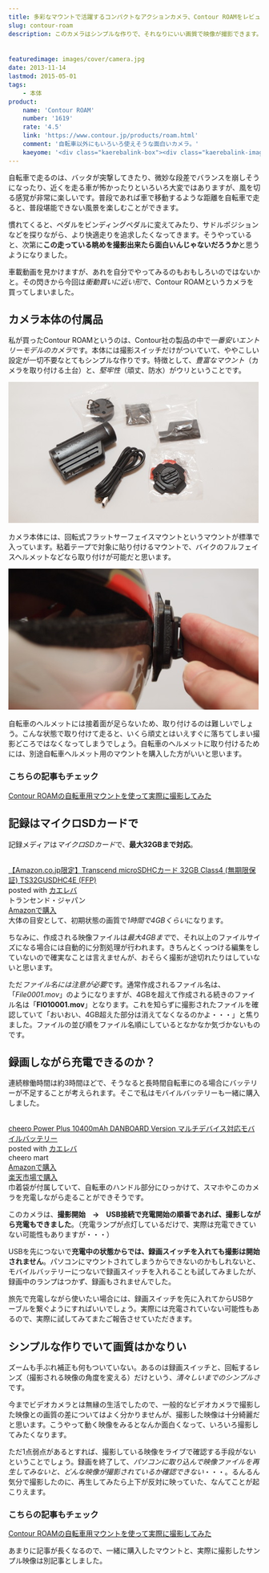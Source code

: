 ```yaml
---
title: 多彩なマウントで活躍するコンパクトなアクションカメラ、Contour ROAMをレビュー
slug: contour-roam
description: このカメラはシンプルな作りで、それなりにいい画質で映像が撮影できます。私の買ったモデルでは、撮影されている映像をリアルタイムで確認できないのが玉に瑕です。ただしそれを補って余りある、撮影の邪魔にならないコンパクトなボディが魅力です。


featuredimage: images/cover/camera.jpg
date: 2013-11-14
lastmod: 2015-05-01
tags: 
    - 本体
product:
    name: 'Contour ROAM'
    number: '1619'
    rate: '4.5'
    link: 'https://www.contour.jp/products/roam.html'
    comment: '自転車以外にもいろいろ使えそうな面白いカメラ。'
    kaeyome: '<div class="kaerebalink-box"><div class="kaerebalink-image"><a href="https://www.amazon.co.jp/exec/obidos/ASIN/B006OFW2AG/illusionspace-22/ref=nosim/" rel="nofollow" target="_blank"><img src="https://ecx.images-amazon.com/images/I/41b8VYr3%2B6L._SL160_.jpg" style="border: none;" /></a></div><div class="kaerebalink-info"><div class="kaerebalink-name"><a href="https://www.amazon.co.jp/exec/obidos/ASIN/B006OFW2AG/illusionspace-22/ref=nosim/" rel="nofollow" target="_blank">【国内正規品】Contour ウェアラブルビデオカメラ ContourROAM 防水仕様 #1619</a><div class="kaerebalink-powered-date">posted with <a href="https://kaereba.com" rel="nofollow" target="_blank">カエレバ</a></div></div><div class="kaerebalink-detail"> Contour Inc. 2011-12-16    </div><div class="kaerebalink-link1"><div class="shoplinkamazon"><a href="https://www.amazon.co.jp/gp/search?keywords=ContourROAM%20%83E%83F%83A%83%89%83u%83%8B%83r%83f%83I%83J%83%81%83%89&__mk_ja_JP=%83J%83%5E%83J%83i&tag=illusionspace-22" rel="nofollow" target="_blank" title="アマゾン" >Amazonで購入</a></div><div class="shoplinkrakuten"><a href="https://hb.afl.rakuten.co.jp/hgc/0e95387f.f2aef20d.0e953880.25e412bd/?pc=http%3A%2F%2Fsearch.rakuten.co.jp%2Fsearch%2Fmall%2FContourROAM%2520%25E3%2582%25A6%25E3%2582%25A7%25E3%2582%25A2%25E3%2583%25A9%25E3%2583%2596%25E3%2583%25AB%25E3%2583%2593%25E3%2583%2587%25E3%2582%25AA%25E3%2582%25AB%25E3%2583%25A1%25E3%2583%25A9%2F-%2Ff.1-p.1-s.1-sf.0-st.A-v.2%3Fx%3D0%26scid%3Daf_ich_link_urltxt%26m%3Dhttp%3A%2F%2Fm.rakuten.co.jp%2F" rel="nofollow" target="_blank" title="楽天市場" >楽天市場で購入</a></div></div></div><div class="booklink-footer" style="clear: left"></div></div>'
---
```


自転車で走るのは、バッタが突撃してきたり、微妙な段差でバランスを崩しそうになったり、近くを走る車が怖かったりといろいろ大変ではありますが、風を切る感覚が非常に楽しいです。普段であれば車で移動するような距離を自転車で走ると、普段堪能できない風景を楽しむことができます。

慣れてくると、ペダルをビンディングペダルに変えてみたり、サドルポジションなどを探りながら、より快適走りを追求したくなってきます。そうやっていると、次第に<strong>この走っている眺めを撮影出来たら面白いんじゃないだろうか</strong>と思うようになりました。

車載動画を見かけますが、あれを自分でやってみるのもおもしろいのではないかと。その閃きから今回は<em>衝動買いに近い形</em>で、Contour ROAMというカメラを買ってしまいました。


## カメラ本体の付属品


私が買ったContour ROAMというのは、Contour社の製品の中で<em>一番安いエントリーモデルのカメラ</em>です。本体には撮影スイッチだけがついていて、ややこしい設定が一切不要なとてもシンプルな作りです。特徴として、<em>豊富なマウント</em>（カメラを取り付ける土台）と、<em>堅牢性</em>（頑丈、防水）がウリということです。

![Contour ROAM 内容物](PA071695.jpg)

カメラ本体には、回転式フラットサーフェイスマウントというマウントが標準で入っています。粘着テープで対象に貼り付けるマウントで、バイクのフルフェイスヘルメットなどなら取り付けが可能だと思います。

![Contour ROAM付属回転式フラットサーフェイスマウント](PA071703.jpg)

自転車のヘルメットには接着面が足らないため、取り付けるのは難しいでしょう。こんな状態で取り付けて走ると、いくら頑丈とはいえすぐに落ちてしまい撮影どころではなくなってしまうでしょう。自転車のヘルメットに取り付けるためには、別途自転車ヘルメット用のマウントを購入した方がいいと思います。


### こちらの記事もチェック


<a href="https://wantit.gcreate.jp/contour_roam_mount/" title="Contour ROAMの自転車用マウントを使って実際に撮影してみた">Contour ROAMの自転車用マウントを使って実際に撮影してみた</a>


## 記録はマイクロSDカードで


記録メディアは<em>マイクロSDカード</em>で、<strong>最大32GBまで対応</strong>。

<div class="kaerebalink-box">
<div class="kaerebalink-image"><a href="https://www.amazon.co.jp/exec/obidos/ASIN/B0056TYX8U/illusionspace-22/ref=nosim/" rel="nofollow" target="_blank"><img alt=""  src="https://ecx.images-amazon.com/images/I/41k75NO7DzL._SL160_.jpg" style="border: none;" /></a></div>
<div class="kaerebalink-info">
<div class="kaerebalink-name"><a href="https://www.amazon.co.jp/exec/obidos/ASIN/B0056TYX8U/illusionspace-22/ref=nosim/" rel="nofollow" target="_blank">【Amazon.co.jp限定】Transcend microSDHCカード 32GB Class4 (無期限保証) TS32GUSDHC4E (FFP)</a>

<div class="kaerebalink-powered-date">posted with <a href="https://kaereba.com" rel="nofollow" target="_blank">カエレバ</a></div>
</div>
<div class="kaerebalink-detail"> トランセンド・ジャパン     </div>
<div class="kaerebalink-link1">
<div class="shoplinkamazon"><a href="https://www.amazon.co.jp/gp/search?keywords=TS32GUSDHC4E&#038;__mk_ja_JP=%83J%83%5E%83J%83i&#038;tag=illusionspace-22" rel="nofollow" target="_blank" title="アマゾン" >Amazonで購入</a></div>
</div>
</div>
<div class="booklink-footer" style="clear: left"></div>
</div>
大体の目安として、初期状態の画質で<em>1時間で4GBくらい</em>になります。

ちなみに、作成される映像ファイルは<em>最大4GBまで</em>で、それ以上のファイルサイズになる場合には自動的に分割処理が行われます。きちんとくっつける編集をしていないので確実なことは言えませんが、おそらく撮影が途切れたりはしていないと思います。

ただ<em>ファイル名には注意が必要</em>です。通常作成されるファイル名は、「<em>File0001.mov</em>」のようになりますが、4GBを超えて作成される続きのファイル名は「<strong>FI010001.mov</strong>」となります。これを知らずに撮影されたファイルを確認していて「おいおい、4GB超えた部分は消えてなくなるのかよ・・・」と焦りました。ファイルの並び順をファイル名順にしているとなかなか気づかないものです。


## 録画しながら充電できるのか？


連続稼働時間は約3時間ほどで、そうなると長時間自転車にのる場合にバッテリーが不足することが考えられます。そこで私はモバイルバッテリーも一緒に購入しました。

<div class="kaerebalink-box">
<div class="kaerebalink-image"><a href="https://www.amazon.co.jp/exec/obidos/ASIN/B00CY6P968/illusionspace-22/ref=nosim/" rel="nofollow" target="_blank"><img alt=""  src="https://ecx.images-amazon.com/images/I/31KsxIFmn0L._SL160_.jpg" style="border: none;" /></a></div>
<div class="kaerebalink-info">
<div class="kaerebalink-name"><a href="https://www.amazon.co.jp/exec/obidos/ASIN/B00CY6P968/illusionspace-22/ref=nosim/" rel="nofollow" target="_blank">cheero Power Plus 10400mAh DANBOARD Version マルチデバイス対応モバイルバッテリー</a>

<div class="kaerebalink-powered-date">posted with <a href="https://kaereba.com" rel="nofollow" target="_blank">カエレバ</a></div>
</div>
<div class="kaerebalink-detail"> cheero mart     </div>
<div class="kaerebalink-link1">
<div class="shoplinkamazon"><a href="https://www.amazon.co.jp/gp/search?keywords=cheero%20Power%20Plus%2010400mAh%20DANBOARD%20Version&#038;__mk_ja_JP=%83J%83%5E%83J%83i&#038;tag=illusionspace-22" rel="nofollow" target="_blank" title="アマゾン" >Amazonで購入</a></div>
<div class="shoplinkrakuten"><a href="https://hb.afl.rakuten.co.jp/hgc/0e95387f.f2aef20d.0e953880.25e412bd/?pc=http%3A%2F%2Fsearch.rakuten.co.jp%2Fsearch%2Fmall%2Fcheero%2520Power%2520Plus%252010400mAh%2520DANBOARD%2520Version%2F-%2Ff.1-p.1-s.1-sf.0-st.A-v.2%3Fx%3D0%26scid%3Daf_ich_link_urltxt%26m%3Dhttp%3A%2F%2Fm.rakuten.co.jp%2F" rel="nofollow" target="_blank" title="楽天市場" >楽天市場で購入</a></div>
</div>
</div>
<div class="booklink-footer" style="clear: left"></div>
</div>
巾着袋が付属していて、自転車のハンドル部分にひっかけて、スマホやこのカメラを充電しながら走ることができそうです。

このカメラは、<strong>撮影開始　→　USB接続で充電開始の順番であれば、撮影しながら充電もできました</strong>。（充電ランプが点灯しているだけで、実際は充電できていない可能性もありますが・・・）

USBを先につないで<strong>充電中の状態からでは、録画スイッチを入れても撮影は開始されません</strong>。パソコンにマウントされてしまうからできないのかもしれないと、モバイルバッテリーにつないで録画スイッチを入れることも試してみましたが、録画中のランプはつかず、録画もされませんでした。

旅先で充電しながら使いたい場合には、録画スイッチを先に入れてからUSBケーブルを繋ぐようにすればいいでしょう。実際には充電されていない可能性もあるので、実際に試してみてまたご報告させていただきます。


## シンプルな作りでいて画質はかなりい


ズームも手ぶれ補正も何もついていない。あるのは録画スイッチと、回転するレンズ（撮影される映像の角度を変える）だけという、<em>清々しいまでのシンプルさ</em>です。

今までビデオカメラとは無縁の生活でしたので、一般的なビデオカメラで撮影した映像との画質の差についてはよく分かりませんが、撮影した映像は十分綺麗だと思います。こうやって動く映像をみるとなんか面白くなって、いろいろ撮影してみたくなります。

ただ1点弱点があるとすれば、撮影している映像をライブで確認する手段がないということでしょう。録画を終了して、<em>パソコンに取り込んで映像ファイルを再生してみないと、どんな映像が撮影されているか確認できない</em>・・・。るんるん気分で撮影したのに、再生してみたら上下が反対に映っていた、なんてことが起こりえます。


### こちらの記事もチェック


<a href="https://wantit.gcreate.jp/contour_roam_mount/" title="Contour ROAMの自転車用マウントを使って実際に撮影してみた">Contour ROAMの自転車用マウントを使って実際に撮影してみた</a>

あまりに記事が長くなるので、一緒に購入したマウントと、実際に撮影したサンプル映像は別記事としました。


  